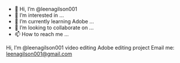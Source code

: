 - 👋 Hi, I’m @leenagilson001
- 👀 I’m interested in ...
- 🌱 I’m currently learning Adobe ...
- 💞️ I’m looking to collaborate on ...
- 📫 How to reach me ...

<!---
leenagilson001/leenagilson001 is a ✨ special ✨ repository because its `README.md` (this file) appears on your GitHub profile.
You can click the Preview link to take a look at your changes.
--->
Hi, I’m @leenagilson001
video editing
Adobe
editing project
Email me: leenagilson001@gmail.com
